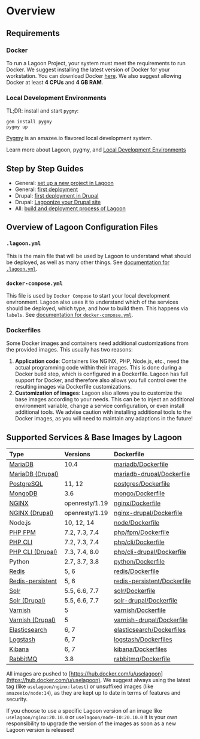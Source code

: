 # Overview

## Requirements

### Docker

To run a Lagoon Project, your system must meet the requirements to run Docker. We suggest installing the latest version of Docker for your workstation. You can download Docker [here](https://www.docker.com/get-docker). We also suggest allowing Docker at least **4 CPUs** and **4 GB RAM**.

### Local Development Environments

TL;DR: install and start `pygmy`:

```text
gem install pygmy
pygmy up
```

[Pygmy](https://docs.lagoon.sh/pygmy/) is an amazee.io flavored local development system.

Learn more about Lagoon, pygmy, and [Local Development Environments](local-development-environments.md)

## Step by Step Guides

* General: [set up a new project in Lagoon](setup_project.md)
* General: [first deployment](first-deployment.md)
* Drupal: [first deployment in Drupal](../drupal/first-deployment-of-drupal.md)
* Drupal: [Lagoonize your Drupal site](../drupal/step-by-step-getting-drupal-ready-to-run-on-lagoon.md)
* All: [build and deployment process of Lagoon](build-and-deploy-process.md)

## Overview of Lagoon Configuration Files

### `.lagoon.yml`

This is the main file that will be used by Lagoon to understand what should be deployed, as well as many other things. See [documentation for `.lagoon.yml`](lagoon-yml.md).

### `docker-compose.yml`

This file is used by `Docker Compose` to start your local development environment. Lagoon also uses it to understand which of the services should be deployed, which type, and how to build them. This happens via `labels`. See [documentation for `docker-compose.yml`](docker-compose-yml.md).

### Dockerfiles

Some Docker images and containers need additional customizations from the provided images. This usually has two reasons:

1. **Application code**: Containers like NGINX, PHP, Node.js, etc., need the actual programming code within their images. This is done during a Docker build step, which is configured in a Dockerfile. Lagoon has full support for Docker, and therefore also allows you full control over the resulting images via Dockerfile customizations.
2. **Customization of images**: Lagoon also allows you to customize the base images according to your needs. This can be to inject an additional environment variable, change a service configuration, or even install additional tools. We advise caution with installing additional tools to the Docker images, as you will need to maintain any adaptions in the future!

## Supported Services & Base Images by Lagoon

| Type | Versions | Dockerfile |
| :--- | :--- | :--- |
| [MariaDB](../docker-images/mariadb/) | 10.4 | [mariadb/Dockerfile](https://github.com/uselagoon/lagoon-images/blob/main/images/mariadb) |
| [MariaDB \(Drupal\)](../docker-images/mariadb/mariadb-drupal.md) |  | [mariadb-drupal/Dockerfile](https://github.com/uselagoon/lagoon-images/blob/main/images/mariadb-drupal) |
| [PostgreSQL](../docker-images/postgres.md) | 11, 12 | [postgres/Dockerfile](https://github.com/uselagoon/lagoon-images/blob/main/images/postgres) |
| [MongoDB](../docker-images/mongodb.md) | 3.6 | [mongo/Dockerfile](https://github.com/uselagoon/lagoon-images/blob/main/images/mongo) |
| [NGINX](../docker-images/nginx/) | openresty/1.19 | [nginx/Dockerfile](https://github.com/uselagoon/lagoon-images/blob/main/images/nginx) |
| [NGINX \(Drupal\)](../docker-images/nginx/nginx-drupal.md) | openresty/1.19 | [nginx-drupal/Dockerfile](https://github.com/uselagoon/lagoon-images/blob/main/images/nginx-drupal) |
| Node.js | 10, 12, 14 | [node/Dockerfile](https://github.com/uselagoon/lagoon-images/blob/main/images/node) |
| [PHP FPM](../docker-images/php-fpm.md) | 7.2, 7.3, 7.4 | [php/fpm/Dockerfile](https://github.com/uselagoon/lagoon-images/blob/main/images/php-fpm) |
| [PHP CLI](../docker-images/php-cli/) | 7.2, 7.3, 7.4 | [php/cli/Dockerfile](https://github.com/uselagoon/lagoon-images/blob/main/images/php-cli) |
| [PHP CLI \(Drupal\)](../docker-images/php-cli/php-cli-drupal.md) | 7.3, 7.4, 8.0 | [php/cli-drupal/Dockerfile](https://github.com/uselagoon/lagoon-images/blob/main/images/php-cli-drupal) |
| Python | 2.7, 3.7, 3.8 | [python/Dockerfile](https://github.com/uselagoon/lagoon-images/blob/main/images/python) |
| [Redis](../docs/docker-images/redis.md) | 5, 6 | [redis/Dockerfile](https://github.com/uselagoon/lagoon-images/blob/main/images/redis) |
| [Redis-persistent](../docker-images/redis/redis-persistent.md) | 5, 6 | [redis-persistent/Dockerfile](https://github.com/uselagoon/lagoon-images/blob/main/images/redis-persistent) |
| [Solr](../docker-images/solr/) | 5.5, 6.6, 7.7 | [solr/Dockerfile](https://github.com/uselagoon/lagoon-images/blob/main/images/solr) |
| [Solr \(Drupal\)](../docker-images/solr/solr-drupal.md) | 5.5, 6.6, 7.7 | [solr-drupal/Dockerfile](https://github.com/uselagoon/lagoon-images/blob/main/images/solr-drupal) |
| [Varnish](../docker-images/varnish/) | 5 | [varnish/Dockerfile](https://github.com/uselagoon/lagoon-images/blob/main/images/varnish) |
| [Varnish \(Drupal\)](../docker-images/varnish/varnish-drupal.md) | 5 | [varnish-drupal/Dockerfile](https://github.com/uselagoon/lagoon-images/blob/main/images/varnish-drupal) |
| [Elasticsearch](../docker-images/elasticsearch.md) | 6, 7 | [elasticsearch/Dockerfiles](https://github.com/uselagoon/lagoon-images/blob/main/images/elasticsearch) |
| [Logstash](../docker-images/elasticsearch.md) | 6, 7 | [logstash/Dockerfiles](https://github.com/uselagoon/lagoon-images/blob/main/images/logstash) |
| [Kibana](../docker-images/elasticsearch.md) | 6, 7 | [kibana/Dockerfiles](https://github.com/uselagoon/lagoon-images/blob/main/images/kibana) |
| [RabbitMQ](../docker-images/rabbitmq.md) | 3.8 | [rabbitmq/Dockerfile](https://github.com/uselagoon/lagoon/blob/main/images/rabbitmq) |

All images are pushed to [https://hub.docker.com/u/uselagoon](https://hub.docker.com/u/uselagoon). We suggest always using the latest tag \(like `uselagoon/nginx:latest`\) or unsuffixed images \(like `amazeeio/node:14`\), as they are kept up to date in terms of features and security.

If you choose to use a specific Lagoon version of an image like `uselagoon/nginx:20.10.0` or `uselagoon/node-10:20.10.0` it is your own responsibility to upgrade the version of the images as soon as a new Lagoon version is released!

